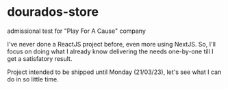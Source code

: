 # dourados-store
admissional test for "Play For A Cause" company

I've never done a ReactJS project before, even more using NextJS. So, I'll focus on doing what I already know delivering the needs one-by-one till I get a satisfatory result. 

Project intended to be shipped until Monday (21/03/23), let's see what I can do in so little time.
